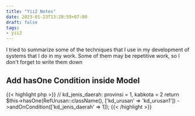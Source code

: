 ```yaml
---
title: "Yii2 Notes"
date: 2023-01-23T13:20:59+07:00
draft: false
tags:
- yii2
---
```


I tried to summarize some of the techniques that I use in my development of systems that I do in my work. Some of them may be repetitive work, so I don't forget to write them down


## **Add hasOne Condition inside Model**
{{< highlight php >}}
// kd_jenis_daerah: provinsi = 1, kabkota = 2
return $this->hasOne(RefUrusan::className(), ['kd_urusan' => 'kd_urusan1'])
        ->andOnCondition(['kd_jenis_daerah' => 1]);
{{< /highlight >}}